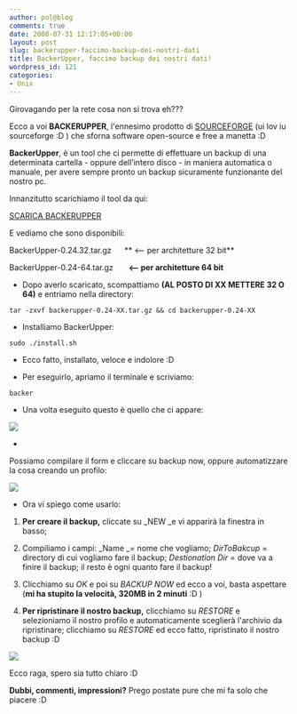 ```yaml
---
author: pol@blog
comments: true
date: 2008-07-31 12:17:05+00:00
layout: post
slug: backerupper-faccimo-backup-dei-nostri-dati
title: BackerUpper, faccimo backup dei nostri dati!
wordpress_id: 121
categories:
- Unix
---
```


Girovagando per la rete cosa non si trova eh???

Ecco a voi **BACKERUPPER**, l'ennesimo prodotto di [SOURCEFORGE](http://sourceforge.net) (ui lov iu sourceforge :D ) che sforna software open-source e free a manetta :D

**BackerUpper**, è un tool che ci permette di effettuare un backup di una determinata cartella - oppure dell’intero disco - in maniera automatica o manuale, per avere sempre pronto un backup sicuramente funzionante del nostro pc.

Innanzitutto scarichiamo il tool da qui:

[SCARICA BACKERUPPER](http://sourceforge.net/project/showfiles.php?group_id=186109)

E vediamo che sono disponibili:

BackerUpper-0.24.32.tar.gz      ** <-- per architetture 32 bit**

BackerUpper-0.24-64.tar.gz       **<-- per architetture 64 bit**



	
  * Dopo averlo scaricato, scompattiamo **(AL POSTO DI XX METTERE 32 O 64)** e entriamo nella directory:


`tar -zxvf backerupper-0.24-XX.tar.gz && cd backerupper-0.24-XX`



	
  * Installiamo BackerUpper:


`sudo ./install.sh`



	
  * Ecco fatto, installato, veloce e indolore :D



	
  * Per eseguirlo, apriamo il terminale e scriviamo:


`backer`



	
  * Una volta eseguito questo è quello che ci appare:


[![](http://www.allfreeportal.com/imghost/thumbs/899333backer.png)](http://www.allfreeportal.com/imghost/viewer.php?id=899333backer.png)



	
  * 


Possiamo compilare il form e cliccare su backup now, oppure automatizzare la cosa creando un profilo:





[![](http://www.allfreeportal.com/imghost/thumbs/776001Schermata.png)](http://www.allfreeportal.com/imghost/viewer.php?id=776001Schermata.png)



	
  * Ora vi spiego come usarlo:



	
  1. **Per creare il backup,** cliccate su _NEW _e vi apparirà la finestra in basso;

	
  2. Compiliamo i campi: _Name _= nome che vogliamo; _DirToBakcup_ = directory di cui vogliamo fare il backup; _Destionation Dir_ = dove va a finire il backup; il resto è ogni quanto fare il backup!

	
  3. Clicchiamo su _OK_ e poi su _BACKUP NOW_ ed ecco a voi, basta aspettare (**mi ha stupito la velocità, 320MB in 2 minuti** :D )

	
  4. **Per ripristinare il nostro backup,** clicchiamo su _RESTORE_ e selezioniamo il nostro profilo e automaticamente sceglierà l'archivio da ripristinare; clicchiamo su _RESTORE_ ed ecco fatto, ripristinato il nostro backup :D


[![](http://www.allfreeportal.com/imghost/thumbs/361737Schermata-1.png)](http://www.allfreeportal.com/imghost/viewer.php?id=361737Schermata-1.png)

Ecco raga, spero sia tutto chiaro :D

**Dubbi, commenti, impressioni?** Prego postate pure che mi fa solo che piacere :D
